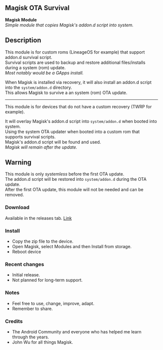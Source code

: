 ## Magisk OTA Survival

<b>Magisk Module</b><br>
<i>Simple module that copies Magisk's addon.d script into system.</i>

## Description
This module is for custom roms (LineageOS for example) that support addon.d survival script.<br>
Survival scripts are used to backup and restore additional files/installs during a system (rom) update.<br>
<i>Most notably would be a GApps install.</i><br>

When Magisk is installed via recovery, it will also install an addon.d script into the `system/addon.d` directory.<br>
This allows Magisk to survive a an system (rom) OTA update.

---

This module is for devices that do not have a custom recovery (TWRP for example).<br>

It will overlay Magisk's addon.d script into `system/addon.d` when booted into system.<br>
Using the system OTA updater when booted into a custom rom that supports survival scripts.<br>
Magisk's addon.d script will be found and used.<br>
<i>Magisk will remain after the update.</i>

## Warning
This module is only <i>systemless</i> before the first OTA update.<br>
The addon.d script will be restored into `system/addon.d` during the OTA update.<br>
After the first OTA update, this module will not be needed and can be removed.

### Download
Available in the releases tab. [Link](https://github.com/mModule/mSurvival/releases)

### Install
- Copy the zip file to the device.
- Open Magisk, select Modules and then Install from storage.
- Reboot device

### Recent changes
- Initial release.
- Not planned for long-term support.

### Notes
- Feel free to use, change, improve, adapt.
- Remember to share.

### Credits
- The Android Community and everyone who has helped me learn through the years.
- John Wu for all things Magisk.
